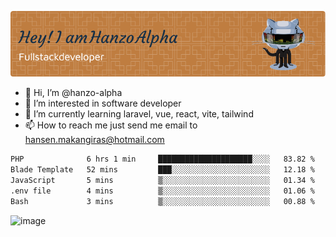 ![Header](./github-header-image.png)

- 👋 Hi, I’m @hanzo-alpha
- 👀 I’m interested in software developer
- 🌱 I’m currently learning laravel, vue, react, vite, tailwind
- 📫 How to reach me just send me email to hansen.makangiras@hotmail.com 

<!---
hanzo-alpha/hanzo-alpha is a ✨ special ✨ repository because its `README.md` (this file) appears on your GitHub profile.
You can click the Preview link to take a look at your changes.
--->

<!--START_SECTION:waka-->

```txt
PHP              6 hrs 1 min     █████████████████████░░░░   83.82 %
Blade Template   52 mins         ███░░░░░░░░░░░░░░░░░░░░░░   12.18 %
JavaScript       5 mins          ▒░░░░░░░░░░░░░░░░░░░░░░░░   01.34 %
.env file        4 mins          ▒░░░░░░░░░░░░░░░░░░░░░░░░   01.06 %
Bash             3 mins          ▒░░░░░░░░░░░░░░░░░░░░░░░░   00.88 %
```

<!--END_SECTION:waka-->

![image](https://github.com/hanzo-alpha/hanzo-alpha/assets/111342797/c4bd2977-6123-4017-8652-6e166259b484)

